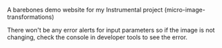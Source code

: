 A barebones demo website for my Instrumental project (micro-image-transformations)

There won't be any error alerts for input parameters so if the image is not changing, check the console in developer tools to see the error.